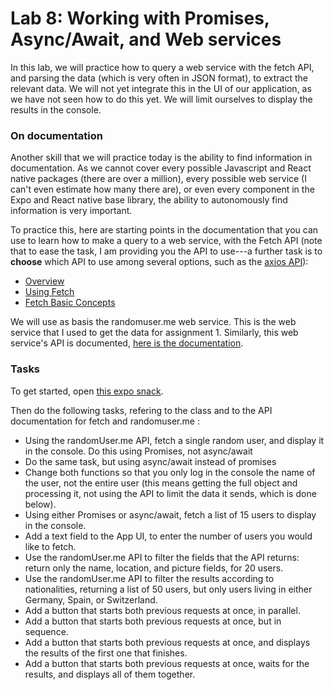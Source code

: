 # Lab 8: Working with Promises, Async/Await, and Web services

In this lab, we will practice how to query a web service with the fetch API, and parsing the data (which is very often in JSON format), to extract the relevant data. We will not yet integrate this in the UI of our application, as we have not seen how to do this yet. We will limit ourselves to display the results in the console. 

### On documentation

Another skill that we will practice today is the ability to find information in documentation. As we cannot cover every possible Javascript and React native packages (there are over a million), every possible web service (I can't even estimate how many there are), or even every component in the Expo and React native base library, the ability to autonomously find information is very important.

To practice this, here are starting points in the documentation that you can use to learn how to make a query to a web service, with the Fetch API (note that to ease the task, I am providing you the API to use---a further task is to **choose** which API to use among several options, such as the [axios API](https://axios-http.com)):

- [Overview](https://developer.mozilla.org/en-US/docs/Web/API/Fetch_API)
- [Using Fetch](https://developer.mozilla.org/en-US/docs/Web/API/Fetch_API/Using_Fetch)
- [Fetch Basic Concepts](https://developer.mozilla.org/en-US/docs/Web/API/Fetch_API/Basic_concepts)


We will use as basis the randomuser.me web service. This is the web service that I used to get the data for assignment 1. Similarly, this web service's API is documented, [here is the documentation](https://randomuser.me/documentation).

### Tasks 

To get started, open [this expo snack](https://snack.expo.io/@rrobbes/async-practice).

Then do the following tasks, refering to the class and to the API documentation for fetch and randomuser.me :

- Using the randomUser.me API, fetch a single random user, and display it in the console. Do this using Promises, not async/await
- Do the same task, but using async/await instead of promises
- Change both functions so that you only log in the console the name of the user, not the entire user (this means getting the full object and processing it, not using the API to limit the data it sends, which is done below).
- Using either Promises or async/await, fetch a list of 15 users to display in the console.
- Add a text field to the App UI, to enter the number of users you would like to fetch.
- Use the randomUser.me API to filter the fields that the API returns: return only the name, location, and picture fields, for 20 users.
- Use the randomUser.me API to filter the results according to nationalities, returning a list of 50 users, but only users living in either Germany, Spain, or Switzerland.
- Add a button that starts both previous requests at once, in parallel.
- Add a button that starts both previous requests at once, but in sequence.
- Add a button that starts both previous requests at once, and displays the results of the first one that finishes.
- Add a button that starts both previous requests at once, waits for the results, and displays all of them together.